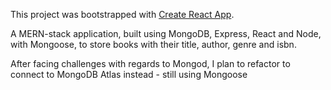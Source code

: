 This project was bootstrapped with [Create React App](https://github.com/facebook/create-react-app).

A MERN-stack application, built using MongoDB, Express, React and Node, with Mongoose, to store books with their title, author, genre and isbn.

After facing challenges with regards to Mongod, I plan to refactor to connect to MongoDB Atlas instead - still using Mongoose
